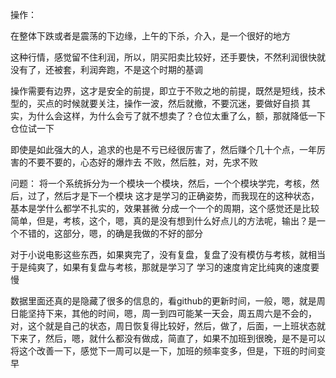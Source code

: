 操作：

在整体下跌或者是震荡的下边缘，上午的下杀，介入，是一个很好的地方

这种行情，感觉留不住利润，所以，阴买阳卖比较好，还手要快，不然利润很快就没有了，还被套，利润奔跑，不是这个时期的基调

操作需要有边界，这才是安全的前提，即立于不败之地的前提，既然是短线，技术型的，买点的时候就要关注，操作一波，然后就撤，不要沉迷，要做好自损
其实，为什么会这样，为什么会亏了就不想卖了？仓位太重了么，额，那就降低一下仓位试一下

即使是如此强大的人，追求的也是不亏已经很厉害了，然后赚个几十个点，一年厉害的不要不要的，心态好的爆炸去
不败，然后胜，对，先求不败

问题：
将一个系统拆分为一个模块一个模块，然后，一个个模块学完，考核，然后，过了，然后才是下一个模块
这才是学习的正确姿势，而我现在的这种状态，基本是学什么都学不扎实的，效果甚微
分成一个一个的周期，这个感觉还是比较简单，但是，考核，这个，嗯，真的是没有想到什么好点儿的方法呢，输出？是一个不错的，这部分，嗯，的确是我做的不好的部分

对于小说电影这些东西，如果爽完了，没有复盘，复盘了没有模仿与考核，就相当于是纯爽了，如果有复盘与考核，那就是学习了
学习的速度肯定比纯爽的速度要慢




数据里面还真的是隐藏了很多的信息的，看github的更新时间，一般，嗯，就是周日能坚持下来，其他的时间，嗯，周一到四可能某一天会，周五周六是不会的，
对，这个就是自己的状态，周日恢复得比较好，然后，做了，后面，一上班状态就下来了，然后，嗯，就什么都没有做成，简直了，如果不加班到很晚，是不是可以将这个改善一下，感觉下一周可以是一下，加班的频率变多，但是，下班的时间变早
